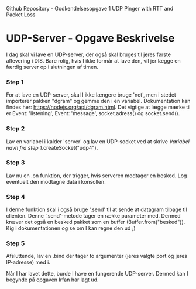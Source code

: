 Github Repository - Godkendelsesopgave 1
UDP Pinger with RTT and Packet Loss 


 

















# UDP-Server - Opgave Beskrivelse 
I dag skal vi lave en UDP-server, der også skal bruges til jeres første aflevering i DIS. Bare rolig, hvis I ikke formår at lave den, vil jer lægge en færdig server op i slutningen af timen. 

### Step 1
For at lave en UDP-server, skal I ikke længere bruge 'net', men i stedet importerer pakken "dgram" og gemme den i en variabel. Dokumentation kan findes her: https://nodejs.org/api/dgram.html. Det vigtige at lægge mærke til er Event: 'listening', Event: 'message', socket.adress() og socket.send().

### Step 2
Lav en variabel i kalder 'server' og lav en UDP-socket ved at skrive *Variabel navn fra step 1*.createSocket("udp4").

### Step 3
Lav nu en .on funktion, der trigger, hvis serveren modtager en besked. Log eventuelt den modtagne data i konsollen. 

### Step 4
I denne funktion skal i også bruge '.send' til at sende at datagram tilbage til clienten. Denne '.send'-metode tager en række parameter med. Dermed kræver det også en besked pakket som en buffer (Buffer.from("besked")). Kig i dokumentationen og se om I kan regne den ud ;)

### Step 5
Afsluttende, lav en .bind der tager to argumenter (jeres valgte port og jeres IP-adresse) med i.

Når I har lavet dette, burde I have en fungerende UDP-server. Dermed kan I begynde på opgaven Irfan har lagt ud.
